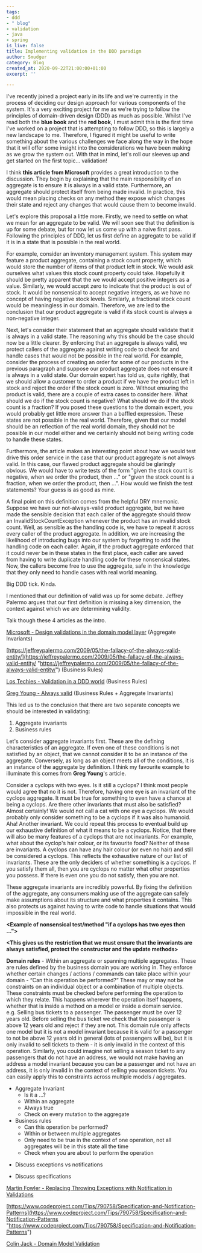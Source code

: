 ```yaml
---
tags:
- ddd
- " blog"
- validation
- java
- spring
is_live: false
title: Implementing validation in the DDD paradigm
author: Smudger
category: Blog
created_at: 2020-09-22T21:00:00+01:00
excerpt: ''

---
```

I've recently joined a project early in its life and we're currently in the process of deciding our design approach for various components of the system. It's a very exciting project for me as we're trying to follow the principles of domain-driven design (DDD) as much as possible. Whilst I've read both the **blue book** and the **red book**, I must admit this is the first time I've worked on a project that is attempting to follow DDD, so this is largely a new landscape to me. Therefore, I figured it might be useful to write something about the various challenges we face along the way in the hope that it will offer some insight into the considerations we have been making as we grow the system out. With that in mind, let's roll our sleeves up and get started on the first topic... validation!

I think **this article from Microsoft** provides a great introduction to the discussion. They begin by explaining that the main responsibility of an aggregate is to ensure it is always in a valid state. Furthermore, an aggregate should protect itself from being made invalid. In practice, this would mean placing checks on any method they expose which changes their state and reject any changes that would cause them to become invalid. 

Let's explore this proposal a little more. Firstly, we need to settle on what we mean for an aggregate to be valid. We will soon see that the definition is up for some debate, but for now let us come up with a naive first pass. Following the principles of DDD, let us first define an aggregate to be valid if it is in a state that is possible in the real world. 

For example, consider an inventory management system. This system may feature a product aggregate, containing a stock count property, which would store the number of items of that product left in stock. We would ask ourselves what values this stock count property could take. Hopefully it should be pretty apparent that the we would accept positive integers as a value. Similarly, we would accept zero to indicate that the product is out of stock. It would be nonsensical to accept negative integers, as we have no concept of having negative stock levels. Similarly, a fractional stock count would be meaningless in our domain. Therefore, we are led to the conclusion that our product aggregate is valid if its stock count is always a non-negative integer. 

Next, let's consider their statement that an aggregate should validate that it is always in a valid state. The reasoning why this should be the case should now be a little clearer. By enforcing that an aggregate is always valid, we protect callers of the aggregate against writing code to check for and handle cases that would not be possible in the real world. For example, consider the process of creating an order for some of our products in the previous paragraph and suppose our product aggregate does not ensure it is always in a valid state. Our domain expert has told us, quite rightly, that we should allow a customer to order a product if we have the product left in stock and reject the order if the stock count is zero. Without ensuring the product is valid, there are a couple of extra cases to consider here. What should we do if the stock count is negative? What should we do if the stock count is a fraction? If you posed  these questions to the domain expert, you would probably get little more answer than a baffled expression. These states are not possible in the real world. Therefore, given that our model should be an reflection of the real world domain, they should not be possible in our model either and we certainly should not being writing code to handle these states.

Furthermore, the article makes an interesting point about how we would test drive this order service in the case that our product aggregate is not always valid. In this case, our flawed product aggregate should be glaringly obvious. We would have to write tests of the form "given the stock count is negative, when we order the product, then ..." or "given the stock count is a fraction, when we order the product, then ...". How would we finish the test statements? Your guess is as good as mine.

A final point on this definition comes from the helpful DRY mnemonic. Suppose we have our not-always-valid product aggregate, but we have made the sensible decision that each caller of the aggregate should throw an InvalidStockCountException whenever the product has an invalid stock count. Well, as sensible as the handling code is, we have to repeat it across every caller of the product aggregate. In addition, we are increasing the likelihood of introducing bugs into our system by forgetting to add the handling code on each caller. Again, if the product aggregate enforced that it could never be in these states in the first place, each caller are saved from having to write duplicate handling code for these nonsensical states. Now, the callers become free to use the aggregate, safe in the knowledge that they only need to handle cases with real world meaning. 

Big DDD tick. Kinda.

I mentioned that our definition of valid was up for some debate. Jeffrey Palermo argues that our first definition is missing a key dimension, the context against which we are determining validity.

Talk though these 4 articles as the intro.

[Microsoft - Design validations in the domain model layer](https://docs.microsoft.com/en-us/dotnet/architecture/microservices/microservice-ddd-cqrs-patterns/domain-model-layer-validations "Microsoft") (Aggregate Invariants)

[https://jeffreypalermo.com/2009/05/the-fallacy-of-the-always-valid-entity/](https://jeffreypalermo.com/2009/05/the-fallacy-of-the-always-valid-entity/ "https://jeffreypalermo.com/2009/05/the-fallacy-of-the-always-valid-entity/") (Business Rules)

[Los Techies - Validation in a DDD world](https://lostechies.com/jimmybogard/2009/02/15/validation-in-a-ddd-world/ "Los Techies") (Business Rules)

[Greg Young - Always valid](http://codebetter.com/gregyoung/2009/05/22/always-valid/ "Greg Young") (Business Rules + Aggregate Invariants)

This led us to the conclusion that there are two separate concepts we should be interested in validating:

1. Aggregate invariants
2. Business rules

Let's consider aggregate invariants first. These are the defining characteristics of an aggregate. If even one of these conditions is not satisfied by an object, that we cannot consider it to be an instance of the aggregate. Conversely, as long as an object meets all of the conditions, it is an instance of the aggregate by definition. I think my favourite example to illuminate this comes from **Greg Young**'s article.

Consider a cyclops with two eyes. Is it still a cyclops? I think most people would agree that no it is not. Therefore, having one eye is an invariant of the cyclops aggregate. It must be true for something to even have a chance at being a cyclops. Are there other invariants that must also be satisfied? Almost certainly! We would not call a cat with one eye a cyclops. We would probably only consider something to be a cyclops if it was also humanoid. Aha! Another invariant. We could repeat this process to eventual build up our exhaustive definition of what it means to be a cyclops. Notice, that there will also be many features of a cyclops that are not invariants. For example, what about the cyclop's hair colour, or its favourite food? Neither of these are invariants. A cyclops can have any hair colour (or even no hair) and still be considered a cyclops. This reflects the exhaustive nature of our list of invariants. These are the only deciders of whether something is a cyclops. If you satisfy them all, then you are cyclops no matter what other properties you possess. If there is even one you do not satisfy, then you are not.

These aggregate invariants are incredibly powerful. By fixing the definition of the aggregate, any consumers making use of the aggregate can safely make assumptions about its structure and what properties it contains. This also protects us against having to write code to handle situations that would impossible in the real world.

**<Example of nonsensical test/method "if a cyclops has two eyes then ...">**

**<Talk about how this test would have to be repeated>**

**<This gives us the restriction that we must ensure that the invariants are always satisfied, protect the constructor and the update methods>**

**Domain rules** - Within an aggregate or spanning multiple aggregates. These are rules defined by the business domain you are working in. They enforce whether certain changes / actions / commands can take place within your domain - “Can this operation be performed?” These may or may not be constraints on an individual object or a combination of multiple objects. These constraints must be checked before performing the operation to which they relate. This happens wherever the operation itself happens, whether that is inside a method on a model or inside a domain service.  
e.g. Selling bus tickets to a passenger. The passenger must be over 12 years old. Before selling the bus ticket we check that the passenger is above 12 years old and reject if they are not. This domain rule only affects one model but it is not a model invariant because it is valid for a passenger to not be above 12 years old in general (lots of passengers will be), but it is only invalid to sell tickets to them - it is only invalid in the context of this operation. Similarly, you could imagine not selling a season ticket to any passengers that do not have an address, we would not make having an address a model invariant because you can be a passenger and not have an address, it is only invalid in the context of selling you season tickets. You can easily apply this to constraints across multiple models / aggregates.

**<Compare and contrast the two concepts>**

* Aggregate Invariant
  * Is it a ...?
  * Within an aggregate
  * Always true
  * Check on every mutation to the aggregate
* Business rules
  * Can this operation be performed?
  * Within or between multiple aggregates
  * Only need to be true in the context of one operation, not all aggregates will be in this state all the time
  * Check when you are about to perform the operation

**<Implementing aggregate invariants>**

* Discuss exceptions vs notifications

**<Implementing business rules>**

* Discuss specifications

[Martin Fowler - Replacing Throwing Exceptions with Notification in Validations](https://martinfowler.com/articles/replaceThrowWithNotification.html "Martin Fowler")

[https://www.codeproject.com/Tips/790758/Specification-and-Notification-Patterns](https://www.codeproject.com/Tips/790758/Specification-and-Notification-Patterns "https://www.codeproject.com/Tips/790758/Specification-and-Notification-Patterns")

[Colin Jack - Domain Model Validation](https://colinjack.blogspot.com/2008/03/domain-model-validation.html "Colin Jack")